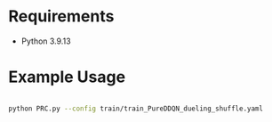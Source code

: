 # Requirements

- Python 3.9.13

# Example Usage

```bash

python PRC.py --config train/train_PureDDQN_dueling_shuffle.yaml

```
